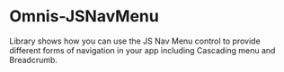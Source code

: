 # Omnis-JSNavMenu
Library shows how you can use the JS Nav Menu control to provide different forms of navigation in your app including Cascading menu and Breadcrumb.
